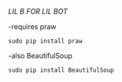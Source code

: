 *LIL B FOR LIL BOT*

-requires praw

`sudo pip install praw`

-also BeautifulSoup

`sudo pip install BeautifulSoup`



